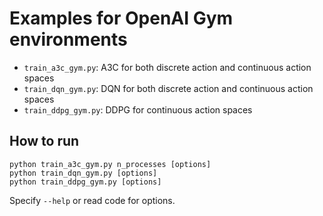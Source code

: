 # Examples for OpenAI Gym environments

- `train_a3c_gym.py`: A3C for both discrete action and continuous action spaces
- `train_dqn_gym.py`: DQN for both discrete action and continuous action spaces
- `train_ddpg_gym.py`: DDPG for continuous action spaces

## How to run

```
python train_a3c_gym.py n_processes [options]
python train_dqn_gym.py [options]
python train_ddpg_gym.py [options]
```

Specify `--help` or read code for options.
